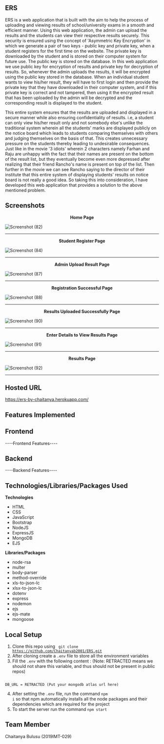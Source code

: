 ## ERS

ERS is a web application that is built with the aim to help the process of uploading and viewing results of school/university exams in a smooth and efficient manner. Using this web application, the admin can upload the results and the students can view their respective results securely. This security is ensured using the concept of 'Asymmetric Key Encryption' in which we generate a pair of two keys - public key and private key, when a student registers for the first time on the website. The private key is downloaded by the student and is stored on their computer system for future use. The public key is stored on the database. In this web application we use public key for encryption of results and private key for decryption of results. So, whenever the admin uploads the results, it will be encrypted using the public key stored in the database. When an individual student wants to view his/her result, they will have to first login and then provide the private key that they have downloaded in their computer system, and if this private key is correct and not tampered, then using it the encrypted result that has been uploaded by the admin will be decrypted and the corresponding result is displayed to the student. 

This entire system ensures that the results are uploaded and displayed in a secure manner while also ensuring confidentiality of results. i.e, a student can only view his/her result only and not somebody else's unlike the traditional system wherein all the students' marks are displayed publicly on the notice board which leads to students comparing themselves with others and judging themselves on the basis of that. This creates unnecessary pressure on the students thereby leading to undesirable consequences. Just like in the movie '3 idiots' wherein 2 characters namely Farhan and Raju are unhappy with the fact that their names are present on the bottom of the result list, but they eventually become even more depressed after realizing that their friend Rancho's name is present on top of the list. Then further in the movie we can see Rancho saying to the director of their institute that this entire system of displaying students' results on notice board is not really a good idea. So taking this into consideration, I have developed this web application that provides a solution to the above mentioned problem. 


 
## Screenshots

<p align="center"><b>Home Page</b></p>

![Screenshot (82)](https://user-images.githubusercontent.com/56026267/154731207-fd91537e-f162-4102-a74b-7f6b8c6cc59f.png)

<hr>

<p align="center"><b>Student Register Page</b></p>

![Screenshot (84)](https://user-images.githubusercontent.com/56026267/154731576-3723007f-9d1b-47a3-b1a0-c2c0a908b29e.png)

<hr>

<p align="center"><b>Admin Upload Result Page</b></p>

![Screenshot (87)](https://user-images.githubusercontent.com/56026267/154732126-ffe1bd2e-2027-4984-abff-bbba7ddb1f9b.png)

<hr>

<p align="center"><b>Registration Successful Page</b></p>

![Screenshot (88)](https://user-images.githubusercontent.com/56026267/154732383-5d22a549-1067-4de8-80e7-83722abc4aa9.png)

<hr>

<p align="center"><b>Results Uploaded Successfully Page</b></p>

![Screenshot (90)](https://user-images.githubusercontent.com/56026267/154732679-a20cba83-3348-4b4e-acb9-f6401534dc1a.png)

<hr>

<p align="center"><b>Enter Details to View Results Page</b></p>

![Screenshot (91)](https://user-images.githubusercontent.com/56026267/154732867-68d927b2-66a0-49ea-9dac-c63f99dcea2d.png)

<hr>

<p align="center"><b>Results Page</b></p>

![Screenshot (92)](https://user-images.githubusercontent.com/56026267/154733113-5522e365-b097-40b8-a292-bdab3fff0b29.png)

<hr>


## Hosted URL
https://ers-by-chaitanya.herokuapp.com/

## Features Implemented



## Frontend
----Frontend Features----
## Backend
----Backend Features----

## Technologies/Libraries/Packages Used
<b>Technologies</b>
<ul>
		<li>HTML</li>
		<li>CSS</li>
		<li>JavaScript</li>
    <li>Bootstrap</li>
    <li>NodeJS</li>
		<li>ExpressJS</li>
    <li>MongoDB</li>
    <li>EJS</li>
</ul>

<b>Libraries/Packages</b>
<ul>
		<li>node-rsa</li>
		<li>multer</li>
		<li>body-parser</li>
    <li>method-override</li>
		<li>xls-to-json-lc</li>
    <li>xlsx-to-json-lc</li>
    <li>dotenv</li>
    <li>express</li>
    <li>nodemon</li>
    <li>ejs</li>
    <li>ejs-mate</li>
    <li>mongoose</li>
</ul>

## Local Setup
1. Clone this repo using <code> git clone https://github.com/Chaitanyab2001/ERS.git </code>
2. After cloning create a <code>.env</code> file to store all the environment variables
3. Fill the <code>.env</code> with the following content : 
(Note: RETRACTED means we should not share this variable, and thus should not be present in public repos)
```

DB_URL = RETRACTED (Put your mongodb atlas url here)

```
4. After setting the <code>.env</code> file, run the command <code>npm i</code> so that npm automatically installs all the node packages and their dependencies which are required for the project
5. To start the server run the command <code>npm start</code>

## Team Member
Chaitanya Bulusu (2019IMT-029)
